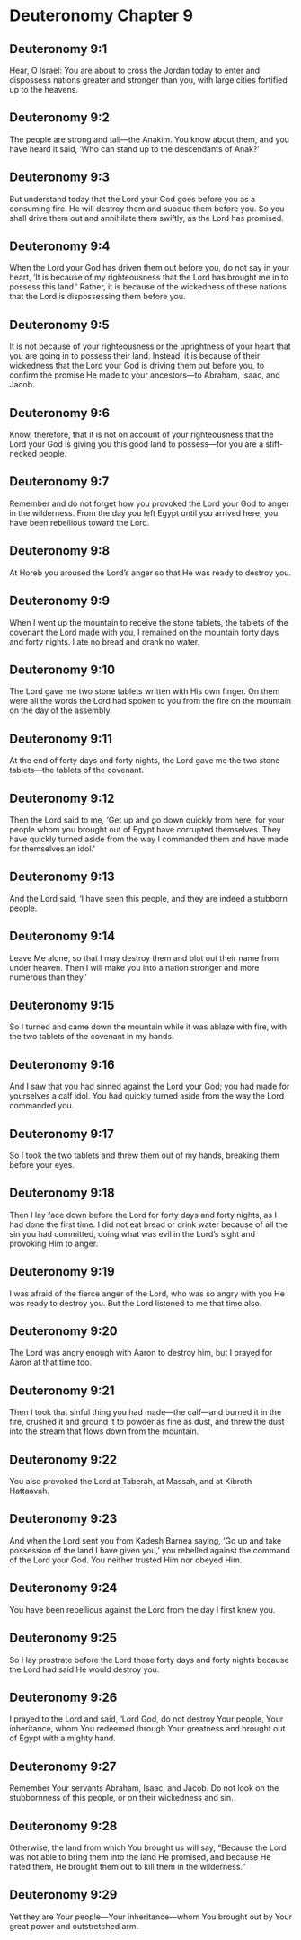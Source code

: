 # Deuteronomy Chapter 9

## Deuteronomy 9:1
Hear, O Israel: You are about to cross the Jordan today to enter and dispossess nations greater and stronger than you, with large cities fortified up to the heavens.

## Deuteronomy 9:2
The people are strong and tall—the Anakim. You know about them, and you have heard it said, ‘Who can stand up to the descendants of Anak?’

## Deuteronomy 9:3
But understand today that the Lord your God goes before you as a consuming fire. He will destroy them and subdue them before you. So you shall drive them out and annihilate them swiftly, as the Lord has promised.

## Deuteronomy 9:4
When the Lord your God has driven them out before you, do not say in your heart, ‘It is because of my righteousness that the Lord has brought me in to possess this land.’ Rather, it is because of the wickedness of these nations that the Lord is dispossessing them before you.

## Deuteronomy 9:5
It is not because of your righteousness or the uprightness of your heart that you are going in to possess their land. Instead, it is because of their wickedness that the Lord your God is driving them out before you, to confirm the promise He made to your ancestors—to Abraham, Isaac, and Jacob.

## Deuteronomy 9:6
Know, therefore, that it is not on account of your righteousness that the Lord your God is giving you this good land to possess—for you are a stiff-necked people.

## Deuteronomy 9:7
Remember and do not forget how you provoked the Lord your God to anger in the wilderness. From the day you left Egypt until you arrived here, you have been rebellious toward the Lord.

## Deuteronomy 9:8
At Horeb you aroused the Lord’s anger so that He was ready to destroy you.

## Deuteronomy 9:9
When I went up the mountain to receive the stone tablets, the tablets of the covenant the Lord made with you, I remained on the mountain forty days and forty nights. I ate no bread and drank no water.

## Deuteronomy 9:10
The Lord gave me two stone tablets written with His own finger. On them were all the words the Lord had spoken to you from the fire on the mountain on the day of the assembly.

## Deuteronomy 9:11
At the end of forty days and forty nights, the Lord gave me the two stone tablets—the tablets of the covenant.

## Deuteronomy 9:12
Then the Lord said to me, ‘Get up and go down quickly from here, for your people whom you brought out of Egypt have corrupted themselves. They have quickly turned aside from the way I commanded them and have made for themselves an idol.’

## Deuteronomy 9:13
And the Lord said, ‘I have seen this people, and they are indeed a stubborn people.

## Deuteronomy 9:14
Leave Me alone, so that I may destroy them and blot out their name from under heaven. Then I will make you into a nation stronger and more numerous than they.’

## Deuteronomy 9:15
So I turned and came down the mountain while it was ablaze with fire, with the two tablets of the covenant in my hands.

## Deuteronomy 9:16
And I saw that you had sinned against the Lord your God; you had made for yourselves a calf idol. You had quickly turned aside from the way the Lord commanded you.

## Deuteronomy 9:17
So I took the two tablets and threw them out of my hands, breaking them before your eyes.

## Deuteronomy 9:18
Then I lay face down before the Lord for forty days and forty nights, as I had done the first time. I did not eat bread or drink water because of all the sin you had committed, doing what was evil in the Lord’s sight and provoking Him to anger.

## Deuteronomy 9:19
I was afraid of the fierce anger of the Lord, who was so angry with you He was ready to destroy you. But the Lord listened to me that time also.

## Deuteronomy 9:20
The Lord was angry enough with Aaron to destroy him, but I prayed for Aaron at that time too.

## Deuteronomy 9:21
Then I took that sinful thing you had made—the calf—and burned it in the fire, crushed it and ground it to powder as fine as dust, and threw the dust into the stream that flows down from the mountain.

## Deuteronomy 9:22
You also provoked the Lord at Taberah, at Massah, and at Kibroth Hattaavah.

## Deuteronomy 9:23
And when the Lord sent you from Kadesh Barnea saying, ‘Go up and take possession of the land I have given you,’ you rebelled against the command of the Lord your God. You neither trusted Him nor obeyed Him.

## Deuteronomy 9:24
You have been rebellious against the Lord from the day I first knew you.

## Deuteronomy 9:25
So I lay prostrate before the Lord those forty days and forty nights because the Lord had said He would destroy you.

## Deuteronomy 9:26
I prayed to the Lord and said, ‘Lord God, do not destroy Your people, Your inheritance, whom You redeemed through Your greatness and brought out of Egypt with a mighty hand.

## Deuteronomy 9:27
Remember Your servants Abraham, Isaac, and Jacob. Do not look on the stubbornness of this people, or on their wickedness and sin.

## Deuteronomy 9:28
Otherwise, the land from which You brought us will say, “Because the Lord was not able to bring them into the land He promised, and because He hated them, He brought them out to kill them in the wilderness.”

## Deuteronomy 9:29
Yet they are Your people—Your inheritance—whom You brought out by Your great power and outstretched arm.

